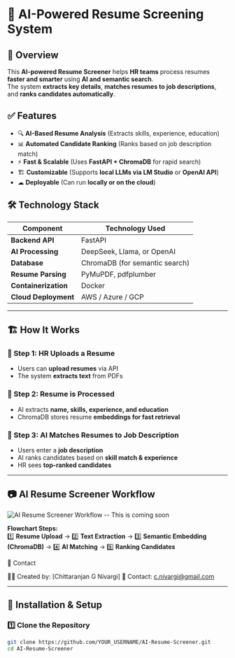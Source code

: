 # 🚀 AI-Powered Resume Screening System

## 📌 Overview
This **AI-powered Resume Screener** helps **HR teams** process resumes **faster and smarter** using **AI and semantic search**.  
The system **extracts key details**, **matches resumes to job descriptions**, and **ranks candidates automatically**.

## ✅ Features
- 🔍 **AI-Based Resume Analysis** (Extracts skills, experience, education)  
- 📊 **Automated Candidate Ranking** (Ranks based on job description match)  
- ⚡ **Fast & Scalable** (Uses **FastAPI + ChromaDB** for rapid search)  
- 🏗 **Customizable** (Supports **local LLMs via LM Studio** or **OpenAI API**)  
- ☁ **Deployable** (Can run **locally or on the cloud**)  

## 🛠 Technology Stack
| **Component**   | **Technology Used** |
|---------------|------------------|
| **Backend API** | FastAPI |
| **AI Processing** | DeepSeek, Llama, or OpenAI |
| **Database** | ChromaDB (for semantic search) |
| **Resume Parsing** | PyMuPDF, pdfplumber |
| **Containerization** | Docker |
| **Cloud Deployment** | AWS / Azure / GCP |

---

## 🏗 How It Works
### **🔹 Step 1: HR Uploads a Resume**
- Users can **upload resumes** via API  
- The system **extracts text** from PDFs

### **🔹 Step 2: Resume is Processed**
- AI extracts **name, skills, experience, and education**  
- ChromaDB stores resume **embeddings for fast retrieval**

### **🔹 Step 3: AI Matches Resumes to Job Description**
- Users enter a **job description**  
- AI ranks candidates based on **skill match & experience**  
- HR sees **top-ranked candidates**

---

## 📷 **AI Resume Screener Workflow**
![AI Resume Screener Workflow](https://via.placeholder.com/800x400?text=Flowchart+Image)  -- This is coming soon

**Flowchart Steps:**  
1️⃣ **Resume Upload** → 2️⃣ **Text Extraction** → 3️⃣ **Semantic Embedding (ChromaDB)** → 4️⃣ **AI Matching** → 5️⃣ **Ranking Candidates**  

📩 Contact

👨‍💻 Created by: [Chittaranjan G Nivargi]
📧 Contact: c.nivargi@gmail.com

---

## 🚀 Installation & Setup

### **1️⃣ Clone the Repository**
```sh
git clone https://github.com/YOUR_USERNAME/AI-Resume-Screener.git
cd AI-Resume-Screener
